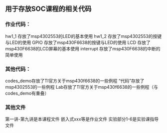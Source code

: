 ## 用于存放SOC课程的相关代码
### 作业代码：
hw1_1 存放了msp4302553的LED的基本使用
hw1_2 存放了msp4302553的按键与LED的使用
GPIO 存放了msp430F6638的按键与LED的使用
LCD 存放了msp430F6638的LCD屏幕的基本使用
interrupt 存放了msp430F6638的中断的简单使用

### 其他代码：
codes_demo存放了TI官方关于msp430f6638的一些例程
“代码”存放了msp4302553的一些例程
Lab存放了TI官方关于msp430f6638的一些例程（与codes_demo有重叠）

### 其他文件
第一讲-第九讲是本课程文件
嵌入式xxx等是作业文件
实验部分1-6是实验课指导文件

